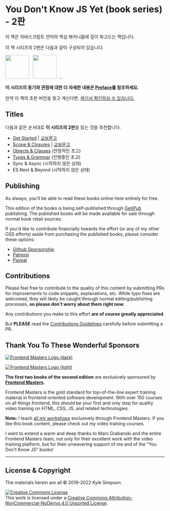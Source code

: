 # You Don't Know JS Yet (book series) - 2판

이 책은 자바스크립트 언어의 핵심 메커니즘에 깊이 파고드는 책입니다.

이 책 시리즈의 2판은 다음과 같이 구성되어 있습니다.

<a href="https://leanpub.com/ydkjsy-get-started"><img src="get-started/images/cover.png" width="75"></a>&nbsp;&nbsp;
<a href="https://leanpub.com/ydkjsy-scope-closures"><img src="scope-closures/images/cover.png" width="75"></a>&nbsp;&nbsp;...

**이 시리즈의 동기와 관점에 대한 더 자세한 내용은 [Preface](preface.md)를 참조하세요.**

만약 이 책의 초판 버전을 찾고 계신다면, [여기서 확인하실 수 있습니다.](https://github.com/getify/You-Dont-Know-JS/blob/1st-ed/README.md)

## Titles

다음과 같은 순서대로 **이 시리즈의 2판**을 읽는 것을 추천합니다.

-   [Get Started](get-started/README.md) | [교보문고](https://product.kyobobook.co.kr/detail/S000046629130)
-   [Scope & Closures](scope-closures/README.md) | [교보문고](https://product.kyobobook.co.kr/detail/S000046717188)
-   [Objects & Classes](objects-classes/README.md) (안정적인 초고)
-   [Types & Grammar](types-grammar/README.md) (진행중인 초고)
-   Sync & Async (시작하지 않은 상태)
-   ES.Next & Beyond (시작하지 않은 상태)

## Publishing

As always, you'll be able to read these books online here entirely for free.

This edition of the books is being self-published through [GetiPub](https://geti.pub) publishing. The published books will be made available for sale through normal book retail sources.

If you'd like to contribute financially towards the effort (or any of my other OSS efforts) aside from purchasing the published books, please consider these options:

-   [Github Sponsorship](https://github.com/users/getify/sponsorship)
-   [Patreon](https://www.patreon.com/getify)
-   [Paypal](https://www.paypal.me/getify)

## Contributions

Please feel free to contribute to the quality of this content by submitting PRs for improvements to code snippets, explanations, etc. While typo fixes are welcomed, they will likely be caught through normal editing/publishing processes, **so please don't worry about them right now.**

Any contributions you make to this effort **are of course greatly appreciated**.

But **PLEASE** read the [Contributions Guidelines](CONTRIBUTING.md) carefully before submitting a PR.

## Thank You To These Wonderful Sponsors

[![Frontend Masters Logo (dark)](https://github.com/getify/You-Dont-Know-JS/blob/2nd-ed/external-logos/fem_logo-light.svg)](https://frontendmasters.com#gh-light-mode-only)

[![Frontend Masters Logo (light)](https://github.com/getify/You-Dont-Know-JS/blob/2nd-ed/external-logos/fem_logo.svg)](https://frontendmasters.com#gh-dark-mode-only)

**The first two books of the second edition** are exclusively sponsored by **[Frontend Masters](https://frontendmasters.com)**.

Frontend Masters is the gold standard for top-of-the-line expert training material in frontend-oriented software development. With over 150 courses on all things frontend, this should be your first and only stop for quality video training on HTML, CSS, JS, and related technologies.

**Note:** I teach [all my workshops](https://frontendmasters.com/kyle-simpson) exclusively through Frontend Masters. If you like this book content, please check out my video training courses.

I want to extend a warm and deep thanks to Marc Grabanski and the entire Frontend Masters team, not only for their excellent work with the video training platform, but for their unwavering support of me and of the "You Don't Know JS" books!

---

## License & Copyright

The materials herein are all &copy; 2019-2022 Kyle Simpson.

<a rel="license" href="http://creativecommons.org/licenses/by-nc-nd/4.0/"><img alt="Creative Commons License" style="border-width:0" src="https://i.creativecommons.org/l/by-nc-nd/4.0/88x31.png" /></a><br />This work is licensed under a <a rel="license" href="http://creativecommons.org/licenses/by-nc-nd/4.0/">Creative Commons Attribution-NonCommercial-NoDerivs 4.0 Unported License</a>.
